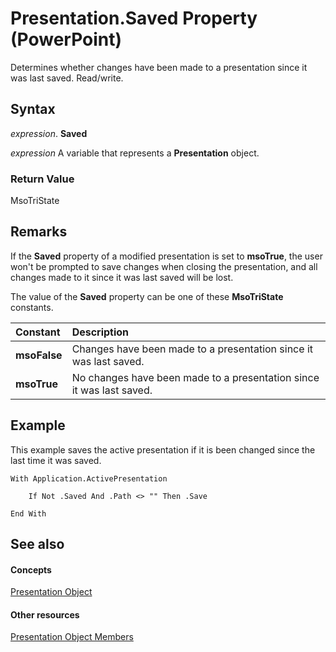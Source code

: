 
# Presentation.Saved Property (PowerPoint)

Determines whether changes have been made to a presentation since it was last saved. Read/write.


## Syntax

 _expression_. **Saved**

 _expression_ A variable that represents a **Presentation** object.


### Return Value

MsoTriState


## Remarks

If the  **Saved** property of a modified presentation is set to **msoTrue**, the user won't be prompted to save changes when closing the presentation, and all changes made to it since it was last saved will be lost.

The value of the  **Saved** property can be one of these **MsoTriState** constants.



|**Constant**|**Description**|
|:-----|:-----|
|**msoFalse**|Changes have been made to a presentation since it was last saved.|
|**msoTrue**| No changes have been made to a presentation since it was last saved.|

## Example

This example saves the active presentation if it is been changed since the last time it was saved.


```
With Application.ActivePresentation

    If Not .Saved And .Path <> "" Then .Save

End With
```


## See also


#### Concepts


[Presentation Object](ec75cf52-69f8-d35b-0a26-4a8da8a9683f.md)
#### Other resources


[Presentation Object Members](b3538c7e-5fd9-d34d-ab5c-0105dbd516d0.md)
